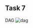 ## Task 7 ## 
DAG
![dag](https://user-images.githubusercontent.com/121276417/214596355-4a16a2d7-d76a-4288-a1d0-b0cdaa423152.png)
